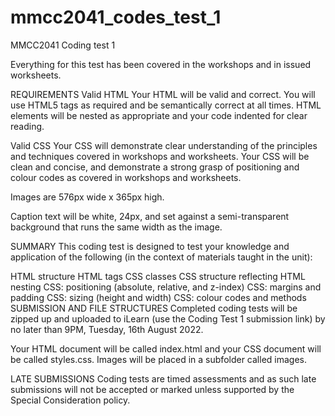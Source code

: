 # mmcc2041_codes_test_1
MMCC2041 Coding test 1

Everything for this test has been covered in the workshops and in issued worksheets.

REQUIREMENTS
Valid HTML
Your HTML will be valid and correct. You will use HTML5 tags as required and be semantically correct at all times. HTML elements will be nested as appropriate and your code indented for clear reading.

Valid CSS
Your CSS will demonstrate clear understanding of the principles and techniques covered in workshops and worksheets. Your CSS will be clean and concise, and demonstrate a strong grasp of positioning and colour codes as covered in workshops and worksheets. 

Images are 576px wide x 365px high.

Caption text will be white, 24px, and set against a semi-transparent background that runs the same width as the image.

SUMMARY
This coding test is designed to test your knowledge and application of the following (in the context of materials taught in the unit):

HTML structure
HTML tags
CSS classes
CSS structure reflecting HTML nesting
CSS: positioning (absolute, relative, and z-index)
CSS: margins and padding
CSS: sizing (height and width)
CSS: colour codes and methods
SUBMISSION AND FILE STRUCTURES
Completed coding tests will be zipped up and uploaded to iLearn (use the Coding Test 1 submission link) by no later than 9PM, Tuesday, 16th August 2022.

Your HTML document will be called index.html and your CSS document will be called styles.css. Images will be placed in a subfolder called images.

LATE SUBMISSIONS
Coding tests are timed assessments and as such late submissions will not be accepted or marked unless supported by the Special Consideration policy.